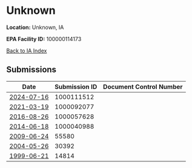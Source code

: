 # Unknown

**Location:** Unknown, IA

**EPA Facility ID:** 100000114173

[Back to IA Index](../../index.md)

## Submissions

| Date | Submission ID | Document Control Number |
|------|--------------|-------------------------|
| [2024-07-16](submissions/1000111512.md) | 1000111512 |  |
| [2021-03-19](submissions/1000092077.md) | 1000092077 |  |
| [2016-08-26](submissions/1000057628.md) | 1000057628 |  |
| [2014-06-18](submissions/1000040988.md) | 1000040988 |  |
| [2009-06-24](submissions/55580.md) | 55580 |  |
| [2004-05-26](submissions/30392.md) | 30392 |  |
| [1999-06-21](submissions/14814.md) | 14814 |  |
